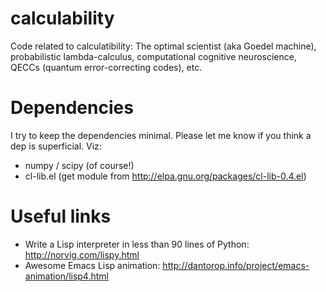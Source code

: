 calculability
=============

Code related to calculatibility: The optimal scientist (aka Goedel machine), probabilistic lambda-calculus, computational cognitive neuroscience, QECCs (quantum error-correcting codes), etc.

Dependencies
============
I try to keep the dependencies minimal. Please let me know if you think a dep is superficial. Viz:

- numpy / scipy (of course!)
- cl-lib.el (get module from http://elpa.gnu.org/packages/cl-lib-0.4.el)

Useful links
============
- Write a Lisp interpreter in less than 90 lines of Python: http://norvig.com/lispy.html
- Awesome Emacs Lisp animation: http://dantorop.info/project/emacs-animation/lisp4.html
